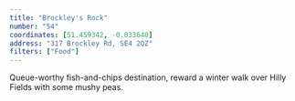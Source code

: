 ```yaml
---
title: "Brockley's Rock"
number: "54"
coordinates: [51.459342, -0.033640]
address: "317 Brockley Rd, SE4 2QZ"
filters: ["Food"]
---
```


Queue-worthy fish-and-chips destination, reward a winter walk over Hilly Fields with some mushy peas.
